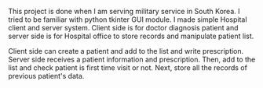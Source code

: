 This project is done when I am serving military service in South Korea. I tried to be familiar with python tkinter GUI module. I made simple Hospital client and server system. Client side is for doctor diagnosis patient and server side is for Hospital office to store records and manipulate patient list. 

Client side can create a patient and add to the list and write prescription.
Server side receives a patient information and prescription. Then, add to the list and check patient is first time visit or not. Next, store all the records of previous patient's data.
